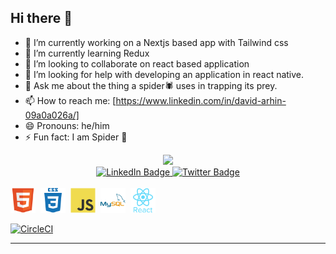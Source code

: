 ## Hi there 👋

- 🔭 I’m currently working on a Nextjs based app with Tailwind css
- 🌱 I’m currently learning Redux
- 👯 I’m looking to collaborate on react based application
- 🤔 I’m looking for help with developing an application in react native.
- 💬 Ask me about the thing a spider🕷️ uses in trapping its prey.
- 📫 How to reach me: [https://www.linkedin.com/in/david-arhin-09a0a026a/]
- 😄 Pronouns: he/him
- ⚡ Fun fact: I am Spider 🤫

<div align="center">
    <img                src="https://media.giphy.com/media/v1.Y2lkPTc5MGI3NjExemNyeDVnZjRtOHVneGM0Z2wwa2F3bzVkNm92MXRqMTVnYTIxcmEybiZlcD12MV9pbnRlcm5hbF9naWZfYnlfaWQmY3Q9cw/gjrYDwbjnK8x36xZIO/giphy.gif"/>  
</div>

<div id="badges" align="center">
  <a href="[your-linkedin-URL](https://www.linkedin.com/in/david-arhin-09a0a026a/)">
    <img src="https://img.shields.io/badge/LinkedIn-blue?style=for-the-badge&logo=linkedin&logoColor=white" alt="LinkedIn Badge"/>
  </a>

  <a href="your-twitter-URL">
    <img src="https://img.shields.io/badge/Twitter-blue?style=for-the-badge&logo=twitter&logoColor=white" alt="Twitter Badge"/>
  </a>
</div>
<img src="https://komarev.com/ghpvc/?username=Anonymous-Roys&style=flat-square&color=blue" alt="" align="center"/>


<div>
  <img src="https://github.com/devicons/devicon/blob/master/icons/html5/html5-original.svg" title="HTML5" alt="HTML" width="40" height="40"/>&nbsp;
  <img src="https://github.com/devicons/devicon/blob/master/icons/css3/css3-plain-wordmark.svg"  title="CSS3" alt="CSS" width="40" height="40"/>&nbsp;
  <img src="https://github.com/devicons/devicon/blob/master/icons/javascript/javascript-original.svg" title="JavaScript" alt="JavaScript" width="40" height="40"/>&nbsp;
  <img src="https://github.com/devicons/devicon/blob/master/icons/mysql/mysql-original-wordmark.svg" title="MySQL"  alt="MySQL" width="40" height="40"/>&nbsp;
  <img src="https://github.com/devicons/devicon/blob/master/icons/react/react-original-wordmark.svg" title="React" alt="React" width="40" height="40"/>&nbsp;
<!--   <img src="https://github.com/devicons/devicon/blob/master/icons/git/git-original-wordmark.svg" title="Git" **alt="Git" width="40" height="40"/>
  <img src="https://github.com/devicons/devicon/blob/master/icons/nodejs/nodejs-original-wordmark.svg" title="NodeJS" alt="NodeJS" width="40" height="40"/>&nbsp;
  <img src="https://github.com/devicons/devicon/blob/master/icons/tailwindcss/tailwindcss-original-wordmark.svg" title="Git" **alt="Git" width="40" height="40"/>
<img src="https://github.com/devicons/devicon/blob/master/icons/nextjs/nextjs-original-wordmark.svg" title="Git" **alt="Git" width="40" height="40"/>
<img src="https://github.com/devicons/devicon/blob/master/icons/bootstrap/bootstrap-original-wordmark.svg" title="Git" **alt="Git" width="40" height="40"/> -->

[![CircleCI](https://circleci.com/gh/nodesource/distributions/tree/master.svg?style=svg)](https://circleci.com/gh/nodesource/distributions/tree/master)
</div>
<hr>
<!-- <div align="center">
  <img src="https://streak-stats.demolab.com?user=Anonymous-Roys&theme=carbonfox" height="220" alt="streak graph" />
</div><br>
 <picture align="center" >
  <img src="https://github-readme-stats.vercel.app/api?username=Anonymous-Roys&show_icons=true&theme=radical" />
</picture> -->
